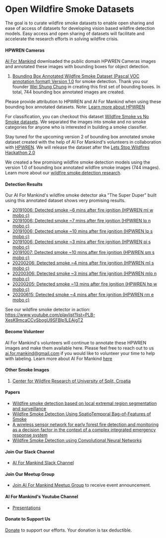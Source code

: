 # Open Wildfire Smoke Datasets

The goal is to curate wildfire smoke datasets to enable open sharing and ease of access of datasets for developing vision based wildfire detection models. Easy access and open sharing of datasets will facilitate and accelerate the research efforts in solving wildfire crisis.

#### HPWREN Cameras

[AI For Mankind](https://aiformankind.org/) downloaded the public domain HPWREN Cameras images and annotated these images with bounding boxes for object detection.

1. [Bounding Box Annotated Wildfire Smoke Dataset (Pascal VOC annotation format) Version 1.0](https://drive.google.com/file/d/1sEB77bfp2yMkgsSW9703vwDHol_cK6D5/view?usp=sharing) for smoke detection. Thank you our founder [Wei Shung Chung](https://www.linkedin.com/in/wei-shung-chung-01326a7/) in creating this first set of bounding boxes. In total, 744 bounding box annotated images are created.

Please provide attribution to HPWREN and AI For Mankind when using these bounding box annotated datasets. 
Note: [Learn more about HPWREN](http://hpwren.ucsd.edu/)

For classification, you can checkout this dataset [Wildfire Smoke vs No Smoke datasets](https://tinyurl.com/roo8tas). We separated the images into smoke and no smoke categories for anyone who is interested in building a smoke classifier.

Stay tuned for the upcoming version 2 of bounding box annotated smoke dataset created with the help of AI For Mankind's volunteers in collaboration with [HPWREN](http://hpwren.ucsd.edu/). We will release the dataset after the [Lets Stop Wildfires Hackathon 2.0](https://aiformankind.org/lets-stop-wildfires-hackathon-2.0/)

We created a few promising wildfire smoke detection models using the version 1.0 of bounding box annotated wildfire smoke images (744 images). Learn more about our [wildfire smoke detection research](https://aiformankind.org/wildfire-smoke-detection-research/).

#### Detection Results
Our AI For Mankind's wildfire smoke detector aka "The Super Duper" built using this annotated dataset shows very promising results.

   - [20191006: Detected smoke ~6 mins after fire ignition (HPWREN ml w mobo c)](https://youtu.be/wt1sQyRjoCI)
   - [20191006: Detected smoke ~7 mins after fire ignition (HPWREN lp n mobo c)](https://youtu.be/dViR_XGQ8Oo)
   - [20191006: Detected smoke ~10 mins after fire ignition (HPWREN lp s mobo c)](https://youtu.be/XVvZVnxHv4A)
   - [20191006: Detected smoke ~3 mins after fire ignition (HPWREN pi s mobo c)](https://youtu.be/e9T_8coM20M)
   - [20191007: Detected smoke ~10 mins after fire ignition (HPWREN sm s mobo c)](https://youtu.be/LqAxrY-Xa4w)
   - [20200206: Detected smoke ~4 mins after fire ignition (HPWREN ml s mobo c)](https://youtu.be/Y3tal1-nk1Y)
   - [20200306: Detected smoke ~3 mins after fire ignition (HPWREN mlo n mobo c)](https://youtu.be/X_QvjA1-Nb4)
   - [20200205: Detected smoke ~13 mins after fire ignition (HPWREN hp w mobo c)](https://youtu.be/CcbXdcMEQvs)
   - [20200615: Detected smoke ~4 mins after fire ignition (HPWREN rm e mobo c)](https://youtu.be/uPSkxGjUqRk)
   
See our wildfire smoke detector in action: https://www.youtube.com/playlist?list=PLB-XesK9mcaCCvSbogU9SFBlp1LEAjgT2   

#### Become Volunteer 
AI For Mankind's volunteers will continue to annotate these HPWREN images and make them available here. Please feel free to reach out to us ai.for.mankind@gmail.com if you would like to volunteer your time to help with labeling. Learn more about AI For Mankind [here](https://www.meetup.com/AI-for-Mankind/)

#### Other Smoke Images
1. [Center for Wildfire Research of University of Split, Croatia](http://wildfire.fesb.hr/index.php?option=com_content&view=article&id=49&Itemid=54)

#### Papers
* [Wildfire smoke detection based on local extremal region segmentation and surveillance](https://www.sciencedirect.com/science/article/pii/S0379711216301059)
* [Wildfire Smoke Detection Using SpatioTemporal Bag-of-Features of Smoke](https://www.cse.unr.edu/~bebis/CS479/PaperPresentations/SmokeDetectionBoFs.pdf)
* [A wireless sensor network for early forest fire detection and monitoring as a decision factor in the context of a complex integrated emergency response system](https://ieeexplore.ieee.org/document/8052688)
* [Wildfire Smoke Detection using Convolutional Neural Networks](https://www.inf.fu-berlin.de/inst/ag-ki/rojas_home/documents/Betreute_Arbeiten/Master-Hohberg.pdf)


#### Join Our Slack Channel
- [AI For Mankind Slack Channel](https://tinyurl.com/vch2z68)

#### Join Our Meetup Group
- [Join AI For Mankind Meetup Group](https://www.meetup.com/AI-for-Mankind/) to receive event announcement.

#### AI For Mankind's Youtube Channel
- [Presentations](https://www.youtube.com/channel/UCyosmgDqG3jfZ4_aYsN94Lw)


#### Donate to Support Us
[Donate](https://donorbox.org/support-the-evaluation-and-deployment-of-wildfire-smoke-detector) to support our efforts. Your donation is tax deductible. 
